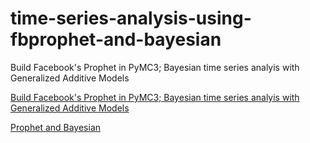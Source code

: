 # time-series-analysis-using-fbprophet-and-bayesian
Build Facebook's Prophet in PyMC3; Bayesian time series analyis with Generalized Additive Models

[Build Facebook's Prophet in PyMC3; Bayesian time series analyis with Generalized Additive Models](https://github.com/wwrechard/pydlm)

[Prophet and Bayesian](https://www.ritchievink.com/blog/2018/10/09/build-facebooks-prophet-in-pymc3-bayesian-time-series-analyis-with-generalized-additive-models/)
